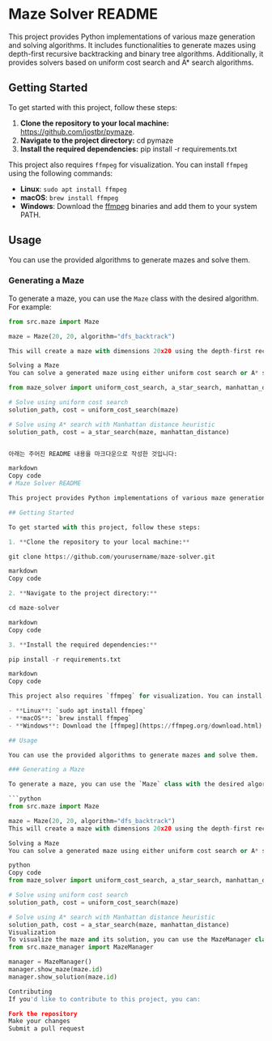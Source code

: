 # Maze Solver README

This project provides Python implementations of various maze generation and solving algorithms. It includes functionalities to generate mazes using depth-first recursive backtracking and binary tree algorithms. Additionally, it provides solvers based on uniform cost search and A\* search algorithms.

## Getting Started

To get started with this project, follow these steps:

1. **Clone the repository to your local machine:**
   https://github.com/jostbr/pymaze.
2. **Navigate to the project directory:**
   cd pymaze
3. **Install the required dependencies:**
   pip install -r requirements.txt

This project also requires `ffmpeg` for visualization. You can install `ffmpeg` using the following commands:

- **Linux**: `sudo apt install ffmpeg`
- **macOS**: `brew install ffmpeg`
- **Windows**: Download the [ffmpeg](https://ffmpeg.org/download.html) binaries and add them to your system PATH.

## Usage

You can use the provided algorithms to generate mazes and solve them.

### Generating a Maze

To generate a maze, you can use the `Maze` class with the desired algorithm. For example:

````python
from src.maze import Maze

maze = Maze(20, 20, algorithm="dfs_backtrack")

This will create a maze with dimensions 20x20 using the depth-first recursive backtracking algorithm.

Solving a Maze
You can solve a generated maze using either uniform cost search or A* search algorithms. For example:

from maze_solver import uniform_cost_search, a_star_search, manhattan_distance

# Solve using uniform cost search
solution_path, cost = uniform_cost_search(maze)

# Solve using A* search with Manhattan distance heuristic
solution_path, cost = a_star_search(maze, manhattan_distance)


아래는 주어진 README 내용을 마크다운으로 작성한 것입니다:

markdown
Copy code
# Maze Solver README

This project provides Python implementations of various maze generation and solving algorithms. It includes functionalities to generate mazes using depth-first recursive backtracking and binary tree algorithms. Additionally, it provides solvers based on uniform cost search and A* search algorithms.

## Getting Started

To get started with this project, follow these steps:

1. **Clone the repository to your local machine:**

git clone https://github.com/yourusername/maze-solver.git

markdown
Copy code

2. **Navigate to the project directory:**

cd maze-solver

markdown
Copy code

3. **Install the required dependencies:**

pip install -r requirements.txt

markdown
Copy code

This project also requires `ffmpeg` for visualization. You can install `ffmpeg` using the following commands:

- **Linux**: `sudo apt install ffmpeg`
- **macOS**: `brew install ffmpeg`
- **Windows**: Download the [ffmpeg](https://ffmpeg.org/download.html) binaries and add them to your system PATH.

## Usage

You can use the provided algorithms to generate mazes and solve them.

### Generating a Maze

To generate a maze, you can use the `Maze` class with the desired algorithm. For example:

```python
from src.maze import Maze

maze = Maze(20, 20, algorithm="dfs_backtrack")
This will create a maze with dimensions 20x20 using the depth-first recursive backtracking algorithm.

Solving a Maze
You can solve a generated maze using either uniform cost search or A* search algorithms. For example:

python
Copy code
from maze_solver import uniform_cost_search, a_star_search, manhattan_distance

# Solve using uniform cost search
solution_path, cost = uniform_cost_search(maze)

# Solve using A* search with Manhattan distance heuristic
solution_path, cost = a_star_search(maze, manhattan_distance)
Visualization
To visualize the maze and its solution, you can use the MazeManager class. For example:
from src.maze_manager import MazeManager

manager = MazeManager()
manager.show_maze(maze.id)
manager.show_solution(maze.id)

Contributing
If you'd like to contribute to this project, you can:

Fork the repository
Make your changes
Submit a pull request
````
